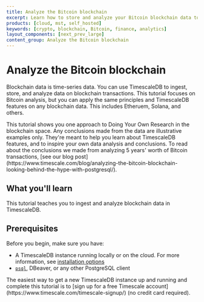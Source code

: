 ```yaml
---
title: Analyze the Bitcoin blockchain
excerpt: Learn how to store and analyze your Bitcoin blockchain data to uncover trends
products: [cloud, mst, self_hosted]
keywords: [crypto, blockchain, Bitcoin, finance, analytics]
layout_components: [next_prev_large]
content_group: Analyze the Bitcoin blockchain
---
```


# Analyze the Bitcoin blockchain

Blockchain data is time-series data. You can use
TimescaleDB to ingest, store, and
analyze data on blockchain transactions. This tutorial focuses
on Bitcoin analysis, but you can
apply the same principles and TimescaleDB features on
any blockchain data. This includes Etheruem, Solana, and others.

<Highlight type="note">
This tutorial shows you one approach to Doing Your Own Research in
the blockchain space. Any
conclusions made from the data are illustrative examples only. They're meant to help
you learn about TimescaleDB features, and to inspire your own
data analysis and conclusions. To read about the
conclusions we made from
analyzing 5 years' worth of Bitcoin transactions,
[see our blog post](https://www.timescale.com/blog/analyzing-the-bitcoin-blockchain-looking-behind-the-hype-with-postgresql/).
</Highlight>

## What you'll learn

This tutorial teaches you to ingest and analyze blockchain data
in TimescaleDB.

## Prerequisites

Before you begin, make sure you have:

*   A TimescaleDB instance running locally or on the cloud. For more information, see [installation options][install-timescale]
*   [`psql`][psql-install], DBeaver, or any other PostgreSQL client

<Highlight type="note">
The easiest way to get a new TimescaleDB instance up and running and complete
this tutorial is to
[sign up for a free Timescale account](https://www.timescale.com/timescale-signup/)
(no credit card required).
</Highlight>

[install-timescale]: /getting-started/latest/
[psql-install]: /use-timescale/:currentVersion:/connecting/psql
